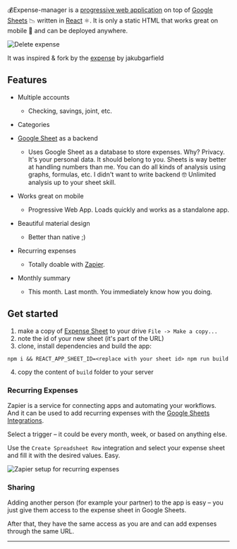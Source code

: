 💰Expense-manager is a [progressive web application](https://developers.google.com/web/progressive-web-apps/) on top of [Google Sheets](https://developers.google.com/sheets/) 📉 written in [React](https://facebook.github.io/react/) ⚛️. It is only a static HTML that works great on mobile 📱 and can be deployed anywhere.


![Delete expense](doc/delete-expense.gif)

It was inspired & fork by the [expense](https://github.com/jakubgarfield/expenses) by jakubgarfield 

## Features

* Multiple accounts
  * Checking, savings, joint, etc.
* Categories
* [Google Sheet](https://docs.google.com/spreadsheets/d/1Lz1_gHIgCKPKhJpFerq9PoNy-TIst7eLZ5plQi5Prv0/edit?usp=sharing) as a backend

  * Uses Google Sheet as a database to store expenses. Why?
     Privacy. It's your personal data. It should belong to you.
     Sheets is way better at handling numbers than me. You can do all kinds of analysis using graphs, formulas, etc.
     I didn't want to write backend 🤓
     Unlimited analysis up to your sheet skill.
* Works great on mobile
  * Progressive Web App. Loads quickly and works as a standalone app.
* Beautiful material design
  * Better than native ;)
* Recurring expenses
  * Totally doable with [Zapier](http://zapier.com/).
* Monthly summary
  * This month. Last month. You immediately know how you doing.

## Get started

1) make a copy of [Expense Sheet](https://docs.google.com/spreadsheets/d/1Lz1_gHIgCKPKhJpFerq9PoNy-TIst7eLZ5plQi5Prv0/edit?usp=sharing) to your drive `File -> Make a copy...`
2) note the id of your new sheet (it's part of the URL)
3) clone, install dependencies and build the app:


```
npm i && REACT_APP_SHEET_ID=<replace with your sheet id> npm run build
```

4) copy the content of `build` folder to your server

### Recurring Expenses

Zapier is a service for connecting apps and automating your workflows. And it can be used to add recurring expenses with the [Google Sheets Integrations](https://zapier.com/zapbook/google-sheets/).

Select a trigger – it could be every month, week, or based on anything else.

Use the `Create Spreadsheet Row` integration and select your expense sheet and fill it with the desired values. Easy.

![Zapier setup for recurring expenses](doc/zapier.png)

### Sharing

Adding another person (for example your partner) to the app is easy – you just give them access to the expense sheet in Google Sheets.

After that, they have the same access as you are and can add expenses through the same URL.

---

